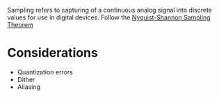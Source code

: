Sampling refers to capturing of a continuous analog signal into discrete values for use in digital devices.
Follow the [Nyquist-Shannon Sampling Theorem](Nyquist-Shannon%20Sampling%20Theorem.md)

# Considerations
- Quantization errors
- Dither
- Aliasing